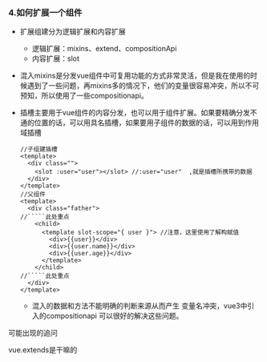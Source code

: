 ### 4.如何扩展一个组件

+ 扩展组建分为逻辑扩展和内容扩展

  + 逻辑扩展：mixins、extend、compositionApi
  + 内容扩展：slot 

+ 混入mixins是分发vue组件中可复用功能的方式非常灵活，但是我在使用的时候遇到了一些问题，再mixins多的情况下，他们的变量很容易冲突，所以不可预知，所以使用了一些compositionapi。

+ 插槽主要用于vue组件的内容分发，也可以用于组件扩展。如果要精确分发不通的位置的话，可以用具名插槽，如果要用子组件的数据的话，可以用到作用域插槽

  ```vue
  //子组建插槽
  <template>
    <div class="">
      <slot :user="user"></slot> //:user="user"  ,就是插槽所携带的数据
    </div>
  </template>
  //父组件
  <template>
    <div class="father">
  //`````此处重点
      <child>
        <template slot-scope="{ user }"> //注意，这里使用了解构赋值
          <div>{{user}}</div>
          <div>{{user.name}}</div>
          <div>{{user.age}}</div>
        </template>
      </child>
  //`````此处重点
    </div>
  </template>
  ```

  + 混入的数据和方法不能明确的判断来源从而产生 变量名冲突，vue3中引入的compositionapi 可以很好的解决这些问题。



可能出现的追问

vue.extends是干嘛的